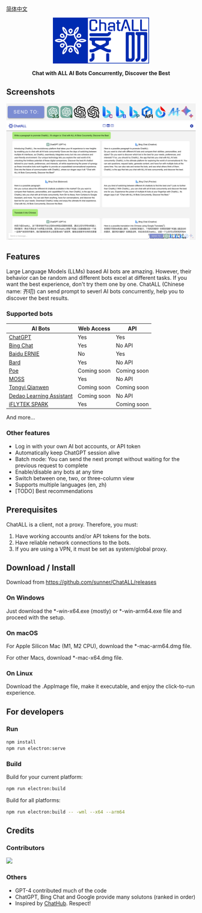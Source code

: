 [简体中文](README_ZH-CN.md)

<div align="center">
   <img src="src/assets/logo-cover.png" width=256></img>
   <p><strong>Chat with ALL AI Bots Concurrently, Discover the Best</strong></p>
</div>

## Screenshots

![Screenshot](screenshots/screenshot-2.png?raw=true)
![Screenshot](screenshots/screenshot-1.png?raw=true)

## Features

Large Language Models (LLMs) based AI bots are amazing. However, their behavior can be random and different bots excel at different tasks. If you want the best experience, don't try them one by one. ChatALL (Chinese name: 齐叨) can send prompt to severl AI bots concurrently, help you to discover the best results.

### Supported bots

| AI Bots                                      | Web Access     | API            |
|----------------------------------------------|----------------|----------------|
| [ChatGPT](https://chat.openai.com)            | Yes            | Yes            |
| [Bing Chat](https://www.bing.com/new)         | Yes            | No API         |
| [Baidu ERNIE](https://yiyan.baidu.com/)       | No             | Yes            |
| [Bard](https://bard.google.com/)              | Yes            | No API         |
| [Poe](https://poe.com/)                       | Coming soon    | Coming soon    |
| [MOSS](https://moss.fastnlp.top/)             | Yes            | No API         |
| [Tongyi Qianwen](http://tongyi.aliyun.com/)   | Coming soon    | Coming soon    |
| [Dedao Learning Assistant](https://ai.dedao.cn/) | Coming soon | No API         |
| [iFLYTEK SPARK](http://xinghuo.xfyun.cn/)     | Yes            | Coming soon    |

And more...

### Other features

* Log in with your own AI bot accounts, or API token
* Automatically keep ChatGPT session alive
* Batch mode: You can send the next prompt without waiting for the previous request to complete
* Enable/disable any bots at any time
* Switch between one, two, or three-column view
* Supports multiple languages (en, zh)
* [TODO] Best recommendations

## Prerequisites

ChatALL is a client, not a proxy. Therefore, you must:

1. Have working accounts and/or API tokens for the bots.
2. Have reliable network connections to the bots.
3. If you are using a VPN, it must be set as system/global proxy.

## Download / Install

Download from https://github.com/sunner/ChatALL/releases

### On Windows

Just download the *-win-x64.exe (mostly) or *-win-arm64.exe file and proceed with the setup.

### On macOS

For Apple Silicon Mac (M1, M2 CPU), download the *-mac-arm64.dmg file.

For other Macs, download *-mac-x64.dmg file.

### On Linux

Download the .AppImage file, make it executable, and enjoy the click-to-run experience.

## For developers

### Run

```bash
npm install
npm run electron:serve
```

### Build

Build for your current platform:
```bash
npm run electron:build
```

Build for all platforms:
```bash
npm run electron:build -- -wml --x64 --arm64
```

## Credits
### Contributors
<a href="https://github.com/sunner/ChatALL/graphs/contributors">
  <img src="https://contrib.rocks/image?repo=sunner/ChatALL" />
</a>

### Others
* GPT-4 contributed much of the code
* ChatGPT, Bing Chat and Google provide many solutons (ranked in order)
* Inspired by [ChatHub](https://github.com/chathub-dev/chathub). Respect!

